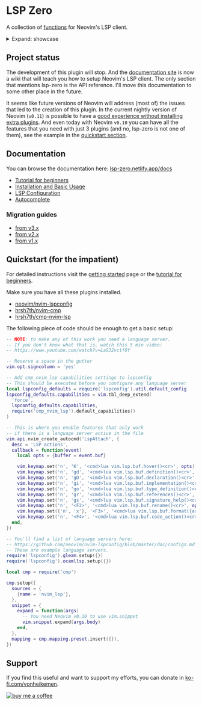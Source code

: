 # LSP Zero

A collection of [functions](https://lsp-zero.netlify.app/docs/reference/lua-api.html) for Neovim's LSP client.

<details>

<summary>Expand: showcase</summary>

```lua
-- WARNING: This is not a snippet you want to copy/paste blindly

local lsp_zero = require('lsp-zero')

lsp_zero.on_attach(function(client, bufnr)
  lsp_zero.default_keymaps({buffer = bufnr})
  lsp_zero.buffer_autoformat()
end)

-- Enable a simple tab complete
lsp_zero.omnifunc.setup({
  trigger = '<C-Space>',
  tabcomplete = true,
  use_fallback = true,
  update_on_delete = true,
})

-- For this to work you need to install this:
-- https://github.com/LuaLS/lua-language-server
lsp_zero.new_client({
  cmd = {'lua-language-server'},
  filetypes = {'lua'},
  on_init = function(client)
    lsp_zero.nvim_lua_settings(client, {})
  end,
  root_dir = function(bufnr)
    -- You need Neovim v0.10 to use vim.fs.root
    -- Note: include a .git folder in the root of your Neovim config
    return vim.fs.root(bufnr, {'.git', '.luarc.json', '.luarc.jsonc'})
  end,
})
```

</details>

## Project status

The development of this plugin will stop. And the [documentation site](https://lsp-zero.netlify.app/docs/getting-started.html) is now a wiki that will teach you how to setup Neovim's LSP client. The only section that mentions lsp-zero is the API reference. I'll move this documentation to some other place in the future.

It seems like future versions of Neovim will address (most of) the issues that led to the creation of this plugin. In the current nightly version of Neovim (`v0.11`) is possible to have a [good experience without installing extra plugins](https://lsp-zero.netlify.app/blog/lsp-in-3-steps.html). And even today with Neovim `v0.10` you can have all the features that you need with just 3 plugins (and no, lsp-zero is not one of them), see the example in the [quickstart section](#quickstart-for-the-impatient).

## Documentation

You can browse the documentation here: [lsp-zero.netlify.app/docs](https://lsp-zero.netlify.app/docs/introduction.html)

* [Tutorial for beginners](https://lsp-zero.netlify.app/docs/tutorial.html)
* [Installation and Basic Usage](https://lsp-zero.netlify.app/docs/getting-started.html)
* [LSP Configuration](https://lsp-zero.netlify.app/docs/language-server-configuration.html)
* [Autocomplete](https://lsp-zero.netlify.app/docs/autocomplete.html)

### Migration guides

* [from v3.x](https://lsp-zero.netlify.app/docs/guide/migrate-from-v3-branch.html)
* [from v2.x](https://lsp-zero.netlify.app/docs/guide/migrate-from-v2-branch.html)
* [from v1.x](https://lsp-zero.netlify.app/docs/guide/migrate-from-v1-branch.html)

## Quickstart (for the impatient)

For detailed instructions visit the [getting started](https://lsp-zero.netlify.app/docs/getting-started.html) page or the [tutorial for beginners](https://lsp-zero.netlify.app/docs/tutorial.html).

Make sure you have all these plugins installed.

* [neovim/nvim-lspconfig](https://github.com/neovim/nvim-lspconfig)
* [hrsh7th/nvim-cmp](https://github.com/hrsh7th/nvim-cmp)
* [hrsh7th/cmp-nvim-lsp](https://github.com/hrsh7th/cmp-nvim-lsp)

The following piece of code should be enough to get a basic setup:

```lua
-- NOTE: to make any of this work you need a language server.
-- If you don't know what that is, watch this 5 min video:
-- https://www.youtube.com/watch?v=LaS32vctfOY

-- Reserve a space in the gutter
vim.opt.signcolumn = 'yes'

-- Add cmp_nvim_lsp capabilities settings to lspconfig
-- This should be executed before you configure any language server
local lspconfig_defaults = require('lspconfig').util.default_config
lspconfig_defaults.capabilities = vim.tbl_deep_extend(
  'force',
  lspconfig_defaults.capabilities,
  require('cmp_nvim_lsp').default_capabilities()
)

-- This is where you enable features that only work
-- if there is a language server active in the file
vim.api.nvim_create_autocmd('LspAttach', {
  desc = 'LSP actions',
  callback = function(event)
    local opts = {buffer = event.buf}

    vim.keymap.set('n', 'K', '<cmd>lua vim.lsp.buf.hover()<cr>', opts)
    vim.keymap.set('n', 'gd', '<cmd>lua vim.lsp.buf.definition()<cr>', opts)
    vim.keymap.set('n', 'gD', '<cmd>lua vim.lsp.buf.declaration()<cr>', opts)
    vim.keymap.set('n', 'gi', '<cmd>lua vim.lsp.buf.implementation()<cr>', opts)
    vim.keymap.set('n', 'go', '<cmd>lua vim.lsp.buf.type_definition()<cr>', opts)
    vim.keymap.set('n', 'gr', '<cmd>lua vim.lsp.buf.references()<cr>', opts)
    vim.keymap.set('n', 'gs', '<cmd>lua vim.lsp.buf.signature_help()<cr>', opts)
    vim.keymap.set('n', '<F2>', '<cmd>lua vim.lsp.buf.rename()<cr>', opts)
    vim.keymap.set({'n', 'x'}, '<F3>', '<cmd>lua vim.lsp.buf.format({async = true})<cr>', opts)
    vim.keymap.set('n', '<F4>', '<cmd>lua vim.lsp.buf.code_action()<cr>', opts)
  end,
})

-- You'll find a list of language servers here:
-- https://github.com/neovim/nvim-lspconfig/blob/master/doc/configs.md
-- These are example language servers. 
require('lspconfig').gleam.setup({})
require('lspconfig').ocamllsp.setup({})

local cmp = require('cmp')

cmp.setup({
  sources = {
    {name = 'nvim_lsp'},
  },
  snippet = {
    expand = function(args)
      -- You need Neovim v0.10 to use vim.snippet
      vim.snippet.expand(args.body)
    end,
  },
  mapping = cmp.mapping.preset.insert({}),
})
```

## Support

If you find this useful and want to support my efforts, you can donate in [ko-fi.com/vonheikemen](https://ko-fi.com/vonheikemen).

[![buy me a coffee](https://res.cloudinary.com/vonheikemen/image/upload/v1726766343/gzu1l1mx3ou7jmp0tkvt.webp)](https://ko-fi.com/vonheikemen)

